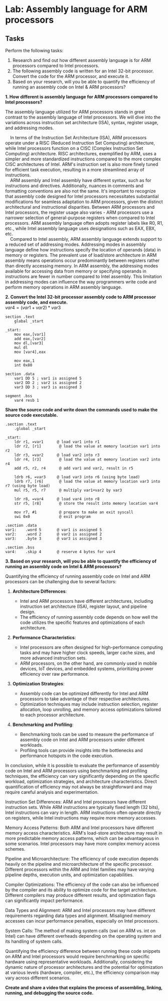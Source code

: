 # Lab: Assembly language for ARM processors

## Tasks
Perform the following tasks:  
1. Research and find out how different assembly language is for ARM processors compared to Intel processors.
2. The following assembly code is written for an Intel 32-bit processor. Convert the code for the ARM processor, and execute it.
3. Based on your research, will you be able to quantify the efficiency of running an assembly code on Intel & ARM processors?


**1. How different is assembly language for ARM processors compared to Intel processors?**

The assembly language utilized for ARM processors stands in great contrast to the assembly language of Intel processors. We will dive into the variations across instruction set architecture (ISA), syntax, register usage, and addressing modes.

&nbsp;&nbsp;&nbsp;&nbsp;In terms of the Instruction Set Architecture (ISA), ARM processors operate under a RISC (Reduced Instruction Set Computing) architecture, while Intel processors function on a CISC (Complex Instruction Set Computing) architecture. RISC architectures, exemplified by ARM, uses a simpler and more standardized instructions compared to the more complex CISC architectures of Intel. ARM's instruction set is also more finely tuned for efficient task execution, resulting in a more streamlined array of instructions.  
&nbsp;&nbsp;&nbsp;&nbsp;ARM assembly and Intel assembly have different syntax, such as for instructions and directives. Additionally, nuances in comments and formatting conventions are also not the same. It's important to recognize that assembly code designed for Intel processors necessitates substantial modifications for seamless adaptation to ARM processors, given the distinct architectural and instructional disparities. Between ARM processors and Intel processors, the register usage also varies - ARM processors use a narrower selection of general-purpose registers when compared to Intel processors. ARM assembly language often adopts register labels like R0, R1, etc., while Intel assembly language uses designations such as EAX, EBX, etc.  
&nbsp;&nbsp;&nbsp;&nbsp;Compared to Intel assembly, ARM assembly language extends support to a reduced set of addressing modes. Addressing modes in assembly language define how instructions specify the location of operands (data) in memory or registers. The prevalent use of load/store architecture in ARM assembly means operations occur predominantly between registers rather than directly accessing memory. In ARM assembly, the addressing modes available for accessing data from memory or specifying operands in instructions are fewer in number compared to Intel assembly. This limitation in addressing modes can influence the way programmers write code and perform memory operations in ARM assembly language.  

**2. Convert the Intel 32-bit processor assembly code to ARM processor assembly code, and execute.**  
$var4 = (var1+var2)*var3$

```assembly
section .text
    global _start

_start:
    mov eax,[var1]
    add eax,[var2]
    mov dl,[var3]
    mul dl
    mov [var4],eax
    
    mov eax,1
    int 0x80

section .data
    var1 DD 5 ; var1 is assigned 5
    var2 DD 2 ; var2 is assigned 2
    var3 DD 3 ; var3 is assigned 3
    
segment .bss
    var4 resb 1
```

**Share the source code and write down the commands used to make the source code executable.**
```assembly
.section .text
    .global _start

_start:
    ldr r1, =var1      @ load var1 into r1
    ldr r2, [r1]        @ load the value at memory location var1 into r2
    ldr r3, =var2      @ load var2 into r3
    ldr r4, [r3]        @ load the value at memory location var2 into r4
    add r5, r2, r4      @ add var1 and var2, result in r5
    
    ldrb r6, =var3     @ load var3 into r6 (using byte load)
    ldrb r7, [r6]       @ load the value at memory location var3 into r7 (using byte load)
    mul r5, r5, r7      @ multiply var1+var2 by var3
    
    ldr r8, =var4      @ load var4 into r8
    str r5, [r8]        @ store the result into memory location var4
    
    mov r7, #1          @ prepare to make an exit syscall
    swi 0x0             @ exit program

.section .data
var1:    .word 5       @ var1 is assigned 5
var2:    .word 2       @ var2 is assigned 2
var3:    .byte 3       @ var3 is assigned 3

.section .bss
var4:    .skip 4       @ reserve 4 bytes for var4
```
**3. Based on your research, will you be able to quantify the efficiency of running an assembly code on Intel & ARM processors?**

Quantifying the efficiency of running assembly code on Intel and ARM processors can be challenging due to several factors: 
1. **Architecture Differences**:
   - Intel and ARM processors have different architectures, including instruction set architecture (ISA), register layout, and pipeline design.
   - The efficiency of running assembly code depends on how well the code utilizes the specific features and optimizations of each architecture.

2. **Performance Characteristics**:
   - Intel processors are often designed for high-performance computing tasks and may have higher clock speeds, larger cache sizes, and more advanced instruction sets.
   - ARM processors, on the other hand, are commonly used in mobile devices, IoT devices, and embedded systems, prioritizing power efficiency over raw performance.

3. **Optimization Strategies**:
   - Assembly code can be optimized differently for Intel and ARM processors to take advantage of their respective architectures.
   - Optimization techniques may include instruction selection, register allocation, loop unrolling, and memory access optimizations tailored to each processor architecture.

4. **Benchmarking and Profiling**:
   - Benchmarking tools can be used to measure the performance of assembly code on Intel and ARM processors under different workloads.
   - Profiling tools can provide insights into the bottlenecks and performance hotspots in the code execution.

In conclusion, while it is possible to evaluate the performance of assembly code on Intel and ARM processors using benchmarking and profiling techniques, the efficiency can vary significantly depending on the specific workload, optimization strategies, and architecture characteristics. Direct quantification of efficiency may not always be straightforward and may require careful analysis and experimentation.

Instruction Set Differences: ARM and Intel processors have different instruction sets. While ARM instructions are typically fixed length (32 bits), Intel instructions can vary in length. ARM instructions often operate directly on registers, while Intel instructions may require more memory accesses.

Memory Access Patterns: Both ARM and Intel processors have different memory access characteristics. ARM's load-store architecture may result in more predictable memory access patterns, which can be advantageous in some scenarios. Intel processors may have more complex memory access schemes.

Pipeline and Microarchitecture: The efficiency of code execution depends heavily on the pipeline and microarchitecture of the specific processor. Different processors within the ARM and Intel families may have varying pipeline depths, execution units, and optimization capabilities.

Compiler Optimizations: The efficiency of the code can also be influenced by the compiler and its ability to optimize code for the target architecture. Different compilers may produce different results, and optimization flags can significantly impact performance.

Data Types and Alignment: ARM and Intel processors may have different requirements regarding data types and alignment. Misaligned memory accesses can incur performance penalties, especially on Intel processors.

System Calls: The method of making system calls (swi on ARM vs. int on Intel) can have different overheads depending on the operating system and its handling of system calls.

Quantifying the efficiency difference between running these code snippets on ARM and Intel processors would require benchmarking on specific hardware using representative workloads. Additionally, considering the dynamic nature of processor architectures and the potential for optimization at various levels (hardware, compiler, etc.), the efficiency comparison may vary across different scenarios.

**Create and share a video that explains the process of assembling, linking, running, and debugging the source code.**
